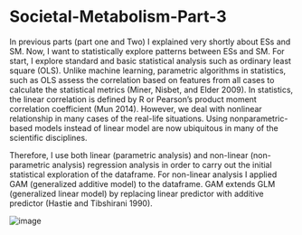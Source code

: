 # Societal-Metabolism-Part-3

In previous parts (part one and Two) I explained very shortly about ESs and SM. Now, I want to statistically explore patterns between ESs and SM. For start, I explore standard and basic statistical analysis such as ordinary least square (OLS). Unlike machine learning, parametric algorithms in statistics, such as OLS assess the correlation based on features from all cases to calculate the statistical metrics (Miner, Nisbet, and Elder 2009). In statistics, the linear correlation is defined by R or Pearson’s product moment correlation coefficient (Mun 2014). However, we deal with nonlinear relationship in many cases of the real-life situations. Using nonparametric-based models instead of linear model are now ubiquitous in many of the scientific disciplines.

Therefore, I use both linear (parametric analysis) and non-linear (non-parametric analysis) regression analysis in order to carry out the initial statistical exploration of the dataframe. For non-linear analysis I applied GAM (generalized additive model) to the dataframe. GAM extends GLM (generalized linear model) by replacing linear predictor with additive predictor (Hastie and Tibshirani 1990). 

![image](https://user-images.githubusercontent.com/89996099/141694061-3a6e4b2d-58a4-4819-88fd-c5769232c672.png)
